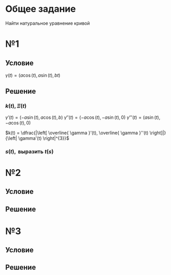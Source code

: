 # Общее задание
Найти натуральное уравнение кривой
# №1
## Условие
$\gamma(t) = \left( a\cos(t), a\sin (t), bt \right)$
## Решение
### $k(t), \Xi(t)$
$\gamma'(t) = \left( -a\sin(t), a\cos(t), b \right)$
$\gamma''(t) = \left( -a\cos(t), -a\sin(t), 0 \right)$
$\gamma'''(t) = \left( a\sin(t), -a\cos(t), 0 \right)$

$k(t) = \dfrac{|\left[ \overline{ \gamma }'(t), \overline{ \gamma }''(t) \right]|}{\left| \gamma'(t) \right|^{3}}$

### $s(t), \text{ выразить } t(s)$

# №2
## Условие
## Решение
# №3
## Условие
## Решение